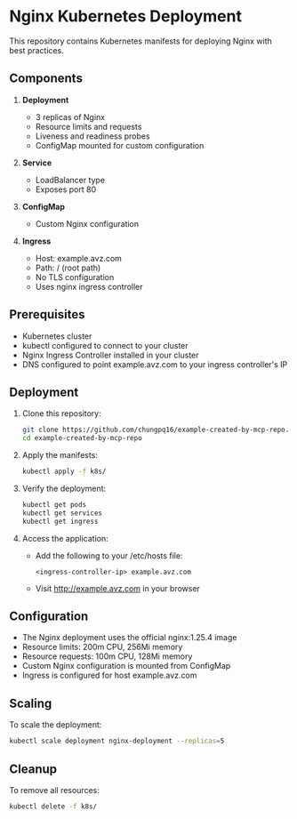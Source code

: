 # Nginx Kubernetes Deployment

This repository contains Kubernetes manifests for deploying Nginx with best practices.

## Components

1. **Deployment**
   - 3 replicas of Nginx
   - Resource limits and requests
   - Liveness and readiness probes
   - ConfigMap mounted for custom configuration

2. **Service**
   - LoadBalancer type
   - Exposes port 80

3. **ConfigMap**
   - Custom Nginx configuration

4. **Ingress**
   - Host: example.avz.com
   - Path: / (root path)
   - No TLS configuration
   - Uses nginx ingress controller

## Prerequisites

- Kubernetes cluster
- kubectl configured to connect to your cluster
- Nginx Ingress Controller installed in your cluster
- DNS configured to point example.avz.com to your ingress controller's IP

## Deployment

1. Clone this repository:
   ```bash
   git clone https://github.com/chungpq16/example-created-by-mcp-repo.git
   cd example-created-by-mcp-repo
   ```

2. Apply the manifests:
   ```bash
   kubectl apply -f k8s/
   ```

3. Verify the deployment:
   ```bash
   kubectl get pods
   kubectl get services
   kubectl get ingress
   ```

4. Access the application:
   - Add the following to your /etc/hosts file:
     ```
     <ingress-controller-ip> example.avz.com
     ```
   - Visit http://example.avz.com in your browser

## Configuration

- The Nginx deployment uses the official nginx:1.25.4 image
- Resource limits: 200m CPU, 256Mi memory
- Resource requests: 100m CPU, 128Mi memory
- Custom Nginx configuration is mounted from ConfigMap
- Ingress is configured for host example.avz.com

## Scaling

To scale the deployment:
```bash
kubectl scale deployment nginx-deployment --replicas=5
```

## Cleanup

To remove all resources:
```bash
kubectl delete -f k8s/
```